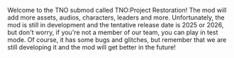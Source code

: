 Welcome to the TNO submod called TNO:Project Restoration!
The mod will add more assets, audios, characters, leaders and more. Unfortunately, the mod is still in development and the tentative release date is 2025 or 2026, but don't worry, if you're not a member of our team, you can play in test mode. Of course, it has some bugs and glitches, but remember that we are still developing it and the mod will get better in the future!
